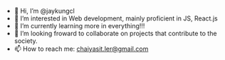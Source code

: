 - 👋 Hi, I’m @jaykungcl
- 👀 I’m interested in Web development, mainly proficient in JS, React.js 
- 🌱 I’m currently learning more in everything!!!
- 💞️ I’m looking froward to collaborate on projects that contribute to the society.
- 📫 How to reach me: chaiyasit.ler@gmail.com

<!---
jaykungcl/jaykungcl is a ✨ special ✨ repository because its `README.md` (this file) appears on your GitHub profile.
You can click the Preview link to take a look at your changes.
--->
